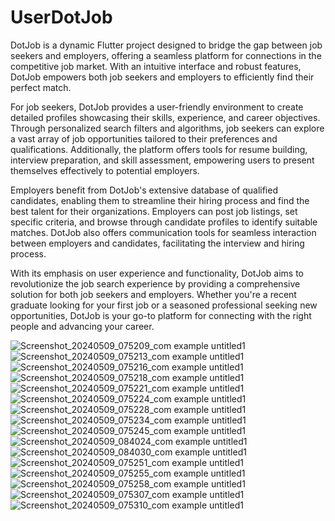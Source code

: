 ﻿# UserDotJob
 DotJob is a dynamic Flutter project designed to bridge the gap between job seekers and employers, offering a seamless platform for connections in the competitive job market. With an intuitive interface and robust features, DotJob empowers both job seekers and employers to efficiently find their perfect match.

For job seekers, DotJob provides a user-friendly environment to create detailed profiles showcasing their skills, experience, and career objectives. Through personalized search filters and algorithms, job seekers can explore a vast array of job opportunities tailored to their preferences and qualifications. Additionally, the platform offers tools for resume building, interview preparation, and skill assessment, empowering users to present themselves effectively to potential employers.

Employers benefit from DotJob's extensive database of qualified candidates, enabling them to streamline their hiring process and find the best talent for their organizations. Employers can post job listings, set specific criteria, and browse through candidate profiles to identify suitable matches. DotJob also offers communication tools for seamless interaction between employers and candidates, facilitating the interview and hiring process.

With its emphasis on user experience and functionality, DotJob aims to revolutionize the job search experience by providing a comprehensive solution for both job seekers and employers. Whether you're a recent graduate looking for your first job or a seasoned professional seeking new opportunities, DotJob is your go-to platform for connecting with the right people and advancing your career.

![Screenshot_20240509_075209_com example untitled1](https://github.com/Shady19-design/UserDotJob/assets/90114980/ccd07a37-ee3f-4c22-b74d-ae76545c29c9)
![Screenshot_20240509_075213_com example untitled1](https://github.com/Shady19-design/UserDotJob/assets/90114980/fc3f34fc-3a64-411d-a87d-798d5aa488ac)
![Screenshot_20240509_075216_com example untitled1](https://github.com/Shady19-design/UserDotJob/assets/90114980/6bc53bf0-f88b-4a90-8ec6-2cf822a12af2)
![Screenshot_20240509_075218_com example untitled1](https://github.com/Shady19-design/UserDotJob/assets/90114980/8ee02cb7-ad80-4320-bf95-ff0ac786b853)
![Screenshot_20240509_075221_com example untitled1](https://github.com/Shady19-design/UserDotJob/assets/90114980/ed27b933-98c7-4416-9056-2068966a65c6)
![Screenshot_20240509_075224_com example untitled1](https://github.com/Shady19-design/UserDotJob/assets/90114980/f694b883-055c-4896-898a-e7d89a286425)
![Screenshot_20240509_075228_com example untitled1](https://github.com/Shady19-design/UserDotJob/assets/90114980/1a5f210b-80d3-4726-a754-e2516879d402)
![Screenshot_20240509_075234_com example untitled1](https://github.com/Shady19-design/UserDotJob/assets/90114980/31a0a275-b10e-46a8-8515-fdb5d98dc493)
![Screenshot_20240509_075245_com example untitled1](https://github.com/Shady19-design/UserDotJob/assets/90114980/99b5529a-f87e-4aa7-8c71-3fd738c8b5fc)
![Screenshot_20240509_084024_com example untitled1](https://github.com/Shady19-design/UserDotJob/assets/90114980/d0938b43-0df1-4aee-91b5-981783440e56)
![Screenshot_20240509_084030_com example untitled1](https://github.com/Shady19-design/UserDotJob/assets/90114980/586e8114-9488-44e6-ba76-bbd822202130)
![Screenshot_20240509_075251_com example untitled1](https://github.com/Shady19-design/UserDotJob/assets/90114980/4d4b327b-4fac-4279-a419-fe184c910936)
![Screenshot_20240509_075255_com example untitled1](https://github.com/Shady19-design/UserDotJob/assets/90114980/ad4d758b-f6ad-4758-b776-bc7ebb6f5488)
![Screenshot_20240509_075258_com example untitled1](https://github.com/Shady19-design/UserDotJob/assets/90114980/f15bafc2-3db4-4ec9-a373-79d19895092a)
![Screenshot_20240509_075307_com example untitled1](https://github.com/Shady19-design/UserDotJob/assets/90114980/286531b8-b0ea-47dd-b7e7-e2c84ff87e80)
![Screenshot_20240509_075310_com example untitled1](https://github.com/Shady19-design/UserDotJob/assets/90114980/96978fcc-4802-4ee0-8b6d-829bcdbabf7a)




